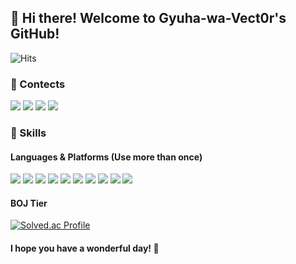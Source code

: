 ## 👋 Hi there! Welcome to Gyuha-wa-Vect0r's GitHub!
![Hits](https://hits.seeyoufarm.com/api/count/incr/badge.svg?url=https%3A%2F%2Fgithub.com%2Fgyuha-wa-vect0r&count_bg=%2379C83D&title_bg=%23555555&icon=&icon_color=%23E7E7E7&title=Visitors&edge_flat=true)

### 📝 Contects
<p>
  <a href="https://gyuha-wa-vect0r.github.io" target="_blank"><img src="https://img.shields.io/badge/GitHub_Pages-222222?style=flat-square&logo=GitHub&logoColor=white"/></a>
  <a href="https://velog.io/@gyuha_wa_vect0r" target="_blank"><img src="https://img.shields.io/badge/Velog-20C997?style=flat-square&logo=Velog&logoColor=white"/></a>
  <a href="mailto:leejune30@chungbuk.ac.kr" target="_blank"><img src="https://img.shields.io/badge/leejune30@chungbuk.ac.kr-EA4335?style=flat-square&logo=Gmail&logoColor=white"/></a>
  <a href="https://instagram.com/gyu_ha_" target="_blank"><img src="https://img.shields.io/badge/Instagram-E4405F?style=flat-square&logo=Instagram&logoColor=white"/></a>
</p>

### 💪 Skills
#### Languages & Platforms (Use more than once)
<p>
  <img src="https://img.shields.io/badge/Python-3776AB?style=flat-square&logo=Python&logoColor=white"/>
  <img src="https://img.shields.io/badge/PyTorch-EE4C2C?style=flat-square&logo=PyTorch&logoColor=white"/>
  <img src="https://img.shields.io/badge/C-A8B9CC?style=flat-square&logo=C&logoColor=white"/>
  <img src="https://img.shields.io/badge/C++-00599C?style=flat-square&logo=Cplusplus&logoColor=white"/>
  <img src="https://img.shields.io/badge/HTML-E34F26?style=flat-square&logo=HTML5&logoColor=white"/>
  <img src="https://img.shields.io/badge/Golang-00ADD8?style=flat-square&logo=go&logoColor=white"/>
  <img src="https://img.shields.io/badge/R-276DC3?style=flat-square&logo=R&logoColor=white"/>
  <img src="https://img.shields.io/badge/Processing-006699?style=flat-square&logo=Processingfoundation&logoColor=white"/>
  <img src="https://img.shields.io/badge/RaspberryPi-A22846?style=flat-square&logo=raspberrypi&logoColor=white"/>
  <img src="https://img.shields.io/badge/Arduino-00979D?style=flat-square&logo=Arduino&logoColor=white"/>
  
</p>

#### BOJ Tier
[![Solved.ac Profile](http://mazassumnida.wtf/api/v2/generate_badge?boj=gyuha_wa_vect0r)](https://solved.ac/gyuha_wa_vect0r/)

#### I hope you have a wonderful day! 🙂
